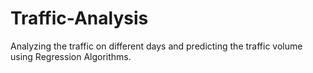 # Traffic-Analysis
Analyzing the traffic on different days and predicting the  traffic volume using Regression Algorithms.
